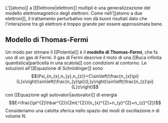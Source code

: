 L'[[atomo]] a [[Elettrone|elettroni]] multipli è una generalizzazione del modello elettromagnetico degli elettroni. Come nell'[[atomo a due elettroni]], il trattamento perturbativo non dà buoni risultati dato che l'interazione tra gli elettroni è troppo grande per essere approssimata bene.
## Modello di Thomas-Fermi
Un modo per stimare il [[Potential]] è il **modello di Thomas-Fermi**, che fa uso di un gas di Fermi. Il gas di Fermi descrive il moto di una [[Buca infinita quantistica|particella in una scatola]] con condizioni al contorno. Le soluzioni all'[[Equazione di Schrödinger]] sono
$$\Psi_{n_{x},n_{y},n_{z}}=C\sin\left(\frac{n_{x}\pi}{L}x\right)\sin\left(\frac{n_{y}\pi}{L}y\right)\sin\left(\frac{n_{z}\pi}{L}z\right)$$
con [[Equazione agli autovalori|autovalori]] di energia
$$E=\frac{\pi^{2}\hbar^{2}}{2mL^{2}}(n_{x}^{2}+n_{y}^{2}+n_{z}^{2})$$
Consideriamo una calotta sferica nello spazio dei modi di oscillazione $n$ di volume $N$.